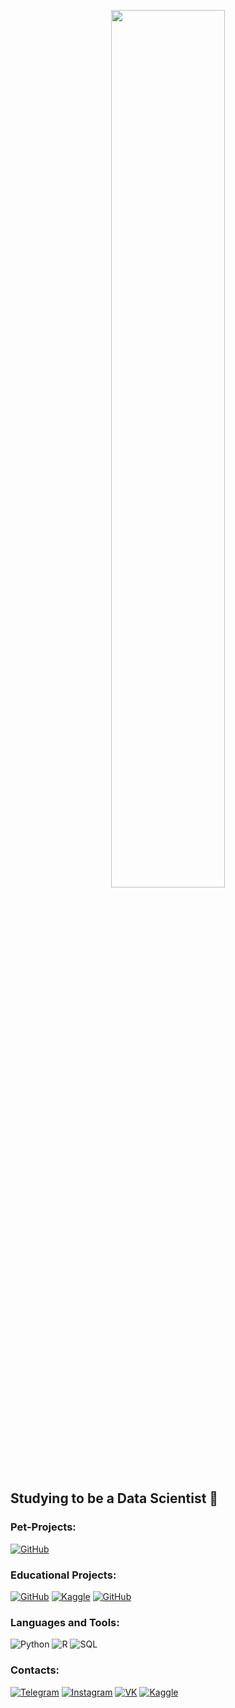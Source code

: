 <p align="center"><a href="https://www.youtube.com/watch?v=dQw4w9WgXcQ"><img width="60%" src="https://c.tenor.com/q9s_XmoedE8AAAAi/piske-usagi.gif" /></a></p>

## Studying to be a Data Scientist 🤔

### Pet-Projects:
[![GitHub](https://img.shields.io/badge/-Population's_prediction-090909?style=for-the-badge&logo=github&logoColor=097CDB)](https://github.com/aeabramov/population_prediction/)

### Educational Projects:
[![GitHub](https://img.shields.io/badge/-Analysis_of_data_on_applicants-090909?style=for-the-badge&logo=github&logoColor=097CDB)](https://github.com/aeabramov/hh_cleardata)
[![Kaggle](https://img.shields.io/badge/-Price's_predicion-090909?style=for-the-badge&logo=kaggle&logoColor=097CDB)](https://www.kaggle.com/aeabramov/booking-reviews-pedict-aeabramov/)
[![GitHub](https://img.shields.io/badge/-Time_series-090909?style=for-the-badge&logo=github&logoColor=097CDB)](https://github.com/aeabramov/favorita)

### Languages and Tools:
![Python](https://img.shields.io/badge/-Python-090909?style=for-the-badge&logo=python&logoColor=47C5FB)
![R](https://img.shields.io/badge/-R-090909?style=for-the-badge&logo=r&logoColor=097CDB)
![SQL](https://img.shields.io/badge/-mysql-090909?style=for-the-badge&logo=mysql&logoColor=097CDB)

### Contacts:
[![Telegram](https://img.shields.io/badge/-Telegram-090909?style=for-the-badge&logo=telegram&logoColor=27A0D9)](https://t.me/andrey_abramov)
[![Instagram](https://img.shields.io/badge/-Instagram-090909?style=for-the-badge&logo=instagram&logoColor=B4068E)](https://www.instagram.com/aeabramov)
[![VK](https://img.shields.io/badge/-VK-090909?style=for-the-badge&logo=Vk&logoColor=4F7DB3)](https://vk.com/aeabramov)
[![Kaggle](https://img.shields.io/badge/-Kaggle-090909?style=for-the-badge&logo=kaggle&logoColor=4F7DB3)](https://www.kaggle.com/aeabramov)
